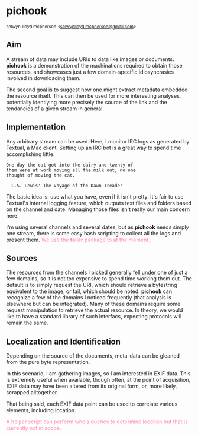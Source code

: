pichook
=============
  
<small>selwyn-lloyd mcpherson <<a href='mailto:selwyn.mcpherson@gmail.com'>selwynlloyd.mcpherson@gmail.com</a>></small>

## Aim
A stream of data may include URIs to data like images or documents. **pichook** is a demonstration of the machinations required to obtain those resources, and showcases just a few domain-specific idiosyncrasies involved in downloading them.

The second goal is to suggest how one might extract metadata embedded the resource itself. This can then be used for more interesting analyses, potentially identiying more precisely the source of the link and the tendancies of a given stream in general.

## Implementation
Any arbitrary stream can be used. Here, I monitor IRC logs as generated by Textual, a Mac client. Setting up an IRC bot is a great way to spend time accomplishing little.

    One day the cat got into the dairy and twenty of
    them were at work moving all the milk out; no one
    thought of moving the cat.
    
    - C.S. Lewis' The Voyage of the Dawn Treader
The basic idea is: use what you have, even if it isn't pretty. It's fair to use Textual's internal logging feature, which outputs text files and folders based on the channel and date. Managing those files isn't really our main concern here.

I'm using several channels and several dates, but as **pichook** needs simply one stream, there is some easy bash scripting to collect all the logs and present them. <font color='#FF88AA'>We use the **tailer** package to at the moment.</font>

## Sources
The resources from the channels I picked generally fell under one of just a few domains, so it is not too expensive to spend time working them out. The default is to simply request the URI, which should retrieve a bytestring equivalent to the image, or fail, which should be noted. **pichook** can recognize a few of the domains I noticed frequently (that analysis is elsewhere but can be integrated). Many of these domains require some request manipulation to retrieve the actual resource. In theory, we would like to have a standard library of such interfacs, expecting protocols will remain the same.

## Localization and Identification
Depending on the source of the documents, meta-data can be gleaned from the pure byte representation.

In this scenario, I am gathering images, so I am interested in EXIF data. This is extremely useful when available, though often, at the point of acquisition, EXIF data may have been altered from its original form, or, more likely, scrapped alltogether. 

That being said, each EXIF data point can be used to correlate various elements, including location.

<font color='#FF88AA'>A helper script can perform whois queries to determine location but that is currently not in scope.</font>